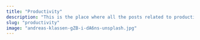 ```yaml
---
title: "Productivity"
description: "This is the place where all the posts related to productivity can be found."
slug: "productivity"
image: "andreas-klassen-gZB-i-dA6ns-unsplash.jpg"
---
```


